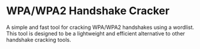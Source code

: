 # WPA/WPA2 Handshake Cracker

A simple and fast tool for cracking WPA/WPA2 handshakes using a wordlist. This tool is designed to be a lightweight and efficient alternative to other handshake cracking tools.
